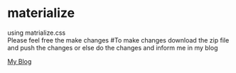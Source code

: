 # materialize
using matrialize.css <br>
Please feel free the make changes 
#To make changes 
download the zip file and push the changes or else do the changes and inform me in my blog 

<a href="http://rittamdebnath.wordpress.com">My Blog</a>

